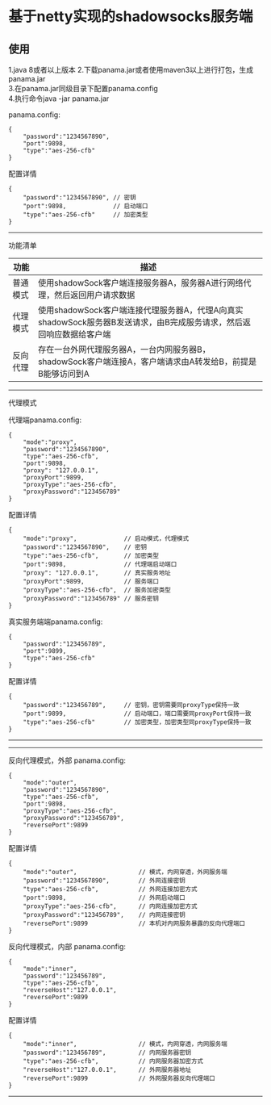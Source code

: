 基于netty实现的shadowsocks服务端
====

使用
---
1.java 8或者以上版本
2.下载panama.jar或者使用maven3以上进行打包，生成panama.jar<br>
3.在panama.jar同级目录下配置panama.config<br>
4.执行命令java -jar panama.jar<br>

panama.config:
```
{
	"password":"1234567890",
	"port":9898,
	"type":"aes-256-cfb"
}
```

配置详情
```
{
	"password":"1234567890", // 密钥
	"port":9898,			 // 启动端口
	"type":"aes-256-cfb"	 // 加密类型
}
```
---
功能清单

功能 | 描述
---- | ----
普通模式 | 使用shadowSock客户端连接服务器A，服务器A进行网络代理，然后返回用户请求数据
代理模式 | 使用shadowSock客户端连接代理服务器A，代理A向真实shadowSock服务器B发送请求，由B完成服务请求，然后返回响应数据给客户端
反向代理 | 存在一台外网代理服务器A，一台内网服务器B，shadowSock客户端连接A，客户端请求由A转发给B，前提是B能够访问到A


---
代理模式 

代理端panama.config:
```
{
	"mode":"proxy",
	"password":"1234567890",
	"type":"aes-256-cfb",
	"port":9898,
	"proxy": "127.0.0.1",
	"proxyPort":9899,
	"proxyType":"aes-256-cfb",
	"proxyPassword":"123456789"
}
```

配置详情
```
{
	"mode":"proxy",				// 启动模式，代理模式
	"password":"1234567890",	// 密钥
	"type":"aes-256-cfb",		// 加密类型
	"port":9898,				// 代理端启动端口
	"proxy": "127.0.0.1",		// 真实服务地址
	"proxyPort":9899,			// 服务端口
	"proxyType":"aes-256-cfb",	// 服务加密类型
	"proxyPassword":"123456789"	// 服务密钥
}
```

真实服务端端panama.config:
```
{
	"password":"123456789",
	"port":9899,
	"type":"aes-256-cfb"
}
```

配置详情
```
{
	"password":"123456789",		// 密钥，密钥需要同proxyType保持一致
	"port":9899,				// 启动端口，端口需要同proxyPort保持一致
	"type":"aes-256-cfb"		// 加密类型，加密类型同proxyType保持一致
}
```
---

---
反向代理模式，外部 panama.config:
```
{
	"mode":"outer",
	"password":"1234567890",
	"type":"aes-256-cfb",
	"port":9898,
	"proxyType":"aes-256-cfb",
	"proxyPassword":"123456789",
	"reversePort":9899
}
```

配置详情
```
{
	"mode":"outer",					// 模式，内网穿透，外网服务端
	"password":"1234567890",		// 外网连接密钥
	"type":"aes-256-cfb",			// 外网连接加密方式
	"port":9898,					// 外网启动端口
	"proxyType":"aes-256-cfb",		// 内网连接加密方式
	"proxyPassword":"123456789",	// 内网连接密钥
	"reversePort":9899				// 本机对内网服务暴露的反向代理端口
}
```

反向代理模式，内部 panama.config:
```
{
	"mode":"inner",
	"password":"123456789",
	"type":"aes-256-cfb",
	"reverseHost":"127.0.0.1",
	"reversePort":9899
}
```

配置详情
```
{
	"mode":"inner",					// 模式，内网穿透，内网服务端
	"password":"123456789",			// 内网服务器密钥
	"type":"aes-256-cfb",			// 内网服务器加密方式
	"reverseHost":"127.0.0.1",		// 外网服务器地址
	"reversePort":9899				// 外网服务器反向代理端口
}
```
---

